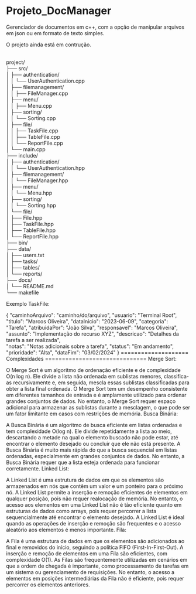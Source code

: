 # Projeto_DocManager
Gerenciador de documentos em c++, com a opção de manipular arquivos em json ou em formato de texto simples.

O projeto ainda está em contrução.

<br>
project/ <br>
├── src/ <br>
│   ├── authentication/ <br>
│   │   └── UserAuthentication.cpp <br>
│   ├── filemanagement/ <br>
│   │   ├── FileManager.cpp <br>
│   ├── menu/ <br>
│   │   ├── Menu.cpp <br>
│   ├── sorting/ <br>
│   │   └── Sorting.cpp <br>
│   ├── file/ <br>
│   │   ├── TaskFile.cpp <br>
│   │   ├── TableFile.cpp <br>
│   │   └── ReportFile.cpp <br>
│   └── main.cpp <br>
├── include/ <br>
│   ├── authentication/ <br>
│   │   └── UserAuthentication.hpp <br>
│   ├── filemanagement/ <br>
│   │   └── FileManager.hpp <br>
│   ├── menu/ <br>
│   │   └── Menu.hpp <br>
│   ├── sorting/ <br>
│   │   └── Sorting.hpp <br>
│   └── file/ <br>
│       ├── File.hpp <br>
│       ├── TaskFile.hpp <br>
│       ├── TableFile.hpp <br>
│       └── ReportFile.hpp <br>
├── bin/ <br>
├── data/ <br>
│   ├── users.txt <br>
│   ├── tasks/ <br>
│   ├── tables/ <br>
│   └── reports/ <br>
├── docs/ <br>
│   └── README.md <br>
└── makefile


Exemplo TaskFile:

{
  "caminhoArquivo": "caminho/do/arquivo",
  "usuario": "Terminal Root",
  "titulo": "Marcos Oliveira",
  "dataInicio": "2023-06-09",
  "categoria": "Tarefa",
  "atribuidaPor": "João Silva",
  "responsavel": "Marcos Oliveira",
  "assunto": "Implementação do recurso XYZ",
  "descricao": "Detalhes da tarefa a ser realizada",\
  "notas": "Notas adicionais sobre a tarefa",
  "status": "Em andamento",
  "prioridade": "Alta",
  "dataFim": "03/02/2024"
}
==================== Complexidades ==============================
Merge Sort:

O Merge Sort é um algoritmo de ordenação eficiente e de complexidade O(n log n).
Ele divide a lista não ordenada em sublistas menores, classifica-as recursivamente e, em seguida, mescla essas sublistas classificadas para obter a lista final ordenada.
O Merge Sort tem um desempenho consistente em diferentes tamanhos de entrada e é amplamente utilizado para ordenar grandes conjuntos de dados.
No entanto, o Merge Sort requer espaço adicional para armazenar as sublistas durante a mesclagem, o que pode ser um fator limitante em casos com restrições de memória.
Busca Binária:

A Busca Binária é um algoritmo de busca eficiente em listas ordenadas e tem complexidade O(log n).
Ele divide repetidamente a lista ao meio, descartando a metade na qual o elemento buscado não pode estar, até encontrar o elemento desejado ou concluir que ele não está presente.
A Busca Binária é muito mais rápida do que a busca sequencial em listas ordenadas, especialmente em grandes conjuntos de dados.
No entanto, a Busca Binária requer que a lista esteja ordenada para funcionar corretamente.
Linked List:

A Linked List é uma estrutura de dados em que os elementos são armazenados em nós que contêm um valor e um ponteiro para o próximo nó.
A Linked List permite a inserção e remoção eficientes de elementos em qualquer posição, pois não requer realocação de memória.
No entanto, o acesso aos elementos em uma Linked List não é tão eficiente quanto em estruturas de dados como arrays, pois requer percorrer a lista sequencialmente até encontrar o elemento desejado.
A Linked List é ideal quando as operações de inserção e remoção são frequentes e o acesso aleatório aos elementos é menos importante.
Fila:

A Fila é uma estrutura de dados em que os elementos são adicionados ao final e removidos do início, seguindo a política FIFO (First-In-First-Out).
A inserção e remoção de elementos em uma Fila são eficientes, com complexidade O(1).
As Filas são frequentemente utilizadas em cenários em que a ordem de chegada é importante, como processamento de tarefas em um sistema ou gerenciamento de requisições.
No entanto, o acesso a elementos em posições intermediárias da Fila não é eficiente, pois requer percorrer os elementos anteriores.
